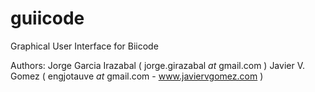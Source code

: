 guiicode
========

Graphical User Interface for Biicode

Authors: Jorge Garcia Irazabal ( jorge.girazabal _at_ gmail.com )
         Javier V. Gomez ( engjotauve _at_ gmail.com  - www.javiervgomez.com )